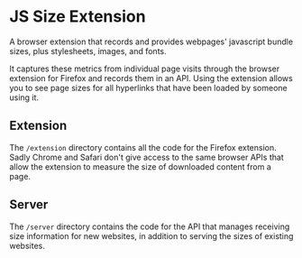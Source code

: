 # JS Size Extension

A browser extension that records and provides webpages' javascript bundle sizes, plus stylesheets, images, and fonts. 

It captures these metrics from individual page visits through the browser extension for Firefox and records them in an API. Using the extension allows you to see page sizes for all hyperlinks that have been loaded by someone using it. 

## Extension 

The `/extension` directory contains all the code for the Firefox extension. Sadly Chrome and Safari don't give access to the same browser APIs that allow the extension to measure the size of downloaded content from a page. 


## Server

The `/server` directory contains the code for the API that manages receiving size information for new websites, in addition to serving the sizes of existing websites. 

